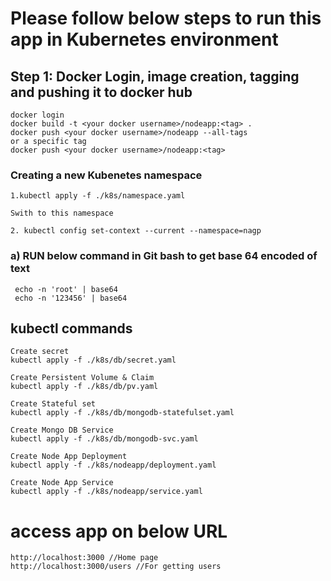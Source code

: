# Please follow below steps to run this app in Kubernetes environment

## Step 1: Docker Login, image creation, tagging and pushing it to docker hub
```
docker login
docker build -t <your docker username>/nodeapp:<tag> .
docker push <your docker username>/nodeapp --all-tags
or a specific tag
docker push <your docker username>/nodeapp:<tag>
```

### Creating a new Kubenetes namespace
```
1.kubectl apply -f ./k8s/namespace.yaml

Swith to this namespace

2. kubectl config set-context --current --namespace=nagp
```
###  a) RUN below command in Git bash to get base 64 encoded of text
```
 echo -n 'root' | base64
 echo -n '123456' | base64
```
## kubectl commands
```
Create secret
kubectl apply -f ./k8s/db/secret.yaml

Create Persistent Volume & Claim
kubectl apply -f ./k8s/db/pv.yaml

Create Stateful set
kubectl apply -f ./k8s/db/mongodb-statefulset.yaml

Create Mongo DB Service
kubectl apply -f ./k8s/db/mongodb-svc.yaml

Create Node App Deployment
kubectl apply -f ./k8s/nodeapp/deployment.yaml

Create Node App Service
kubectl apply -f ./k8s/nodeapp/service.yaml
```
# access app on below URL
```
http://localhost:3000 //Home page
http://localhost:3000/users //For getting users 
```


